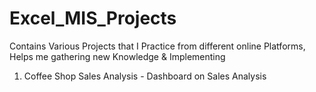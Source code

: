 # Excel_MIS_Projects
Contains Various Projects that I Practice from different online Platforms, Helps me gathering new Knowledge &amp; Implementing
1. Coffee Shop Sales Analysis - Dashboard on Sales Analysis
